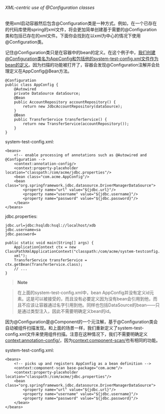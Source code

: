 ###### XML-centric use of @Configuration classes

使用xml启动容器然后包含@Configuration类是一种方式。例如，在一个已存在的代码库使用spring的xml文件，将会更加简单创建基于需要的@Configuration类和包括已存在的xml文件。下面你会找到在以xml为中心的情况下使用@Configuration类。

记住@Configuration类只是在容器中的bean的定义。在这个例子中，我们创建@Configuration类名为AppConfig和包括他的system-test-config.xml文件作为bean的定义。因为扫描的功能被打开了，容器会发现@Configuration注解并会处理定义在AppConfig@Bean方法。

```
@Configuration
public class AppConfig {
    @Autowired
    private DataSource dataSource;
    @Bean
    public AccountRepository accountRepository() {
        return new JdbcAccountRepository(dataSource);
    }
    @Bean
    public TransferService transferService() {
        return new TransferService(accountRepository());
    }
}
```

system-test-config.xml:

```
<beans>
    <!-- enable processing of annotations such as @Autowired and @Configuration -->
    <context:annotation-config/>
    <context:property-placeholder location="classpath:/com/acme/jdbc.properties"/>
    <bean class="com.acme.AppConfig"/>
    <bean class="org.springframework.jdbc.datasource.DriverManagerDataSource">
        <property name="url" value="${jdbc.url}"/>
        <property name="username" value="${jdbc.username}"/>
        <property name="password" value="${jdbc.password}"/>
    </bean>
</beans>
```

jdbc.properties:

```
jdbc.url=jdbc:hsqldb:hsql://localhost/xdb
jdbc.username=sa
jdbc.password=
```

```
public static void main(String[] args) {
    ApplicationContext ctx = new ClassPathXmlApplicationContext("classpath:/com/acme/system-testconfig.
    xml");
    TransferService transferService = ctx.getBean(TransferService.class);
    // ...
}
```

>**Note**

>在上面的system-test-config.xml中，bean AppConfig并没有定义id元素。这是可以被接受的，而且没有必要定义因为没有bean会引用到他，而且不应该让容器通过名字引用到他。同样也包括DataSource的bean——只是通过类型注入，因此不需要明确定义bean的id。

因为@Configuration是@Component的一个元注解，基于@Configuration类会自动被组件扫描发现。和上面的场景一样，我们重新定义了system-test-config.xml文件来使用组件扫描。注意在这种情况下，我们不需要明确定义<context:annotation-config/>，因为<context:component-scan/>也有相同的功能。

system-test-config.xml:

```
<beans>
    <!-- picks up and registers AppConfig as a bean definition -->
    <context:component-scan base-package="com.acme"/>
    <context:property-placeholder location="classpath:/com/acme/jdbc.properties"/>
    <bean class="org.springframework.jdbc.datasource.DriverManagerDataSource">
        <property name="url" value="${jdbc.url}"/>
        <property name="username" value="${jdbc.username}"/>
        <property name="password" value="${jdbc.password}"/>
    </bean>
</beans>
```
